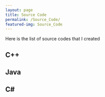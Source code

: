 ```yaml
---
layout: page
title: Source Code
permalink: /Source_Code/
featured-img: Source_Code
---
```


Here is the list of source codes that I created

## C++

## Java

## C#
